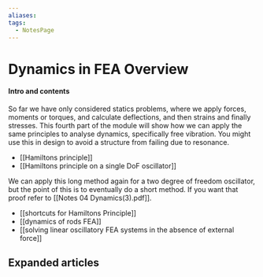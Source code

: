 ```yaml
---
aliases: 
tags:
  - NotesPage
---
```


# Dynamics in FEA Overview

#### Intro and contents
So far we have only considered statics problems, where we apply forces, moments or torques, and calculate deflections, and then strains and finally stresses. This fourth part of the module will show how we can apply the same principles to analyse dynamics, specifically free vibration. You might use this in design to avoid a structure from failing due to resonance.

- [[Hamiltons principle]]
- [[Hamiltons principle on a single DoF oscillator]]

We can apply this long method again for a two degree of freedom oscillator, but the point of this is to eventually do a short method. If you want that proof refer to [[Notes 04 Dynamics(3).pdf]].

- [[shortcuts for Hamiltons Principle]]
- [[dynamics of rods FEA]]
- [[solving linear oscillatory FEA systems in the absence of external force]]
## Expanded articles



